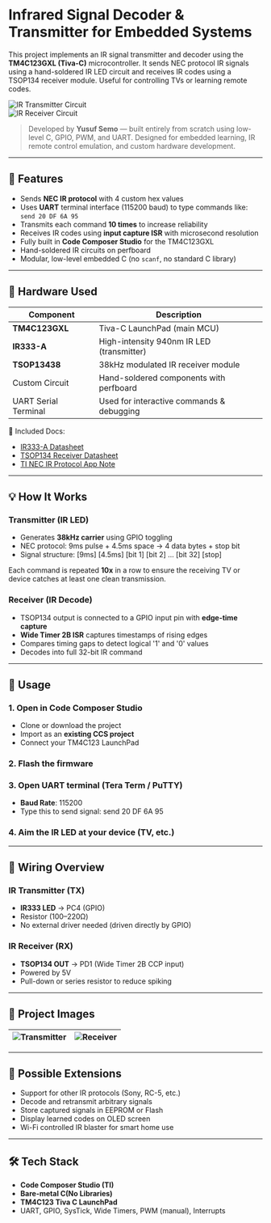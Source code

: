# Infrared Signal Decoder & Transmitter for Embedded Systems

This project implements an IR signal transmitter and decoder using the **TM4C123GXL (Tiva-C)** microcontroller. It sends NEC protocol IR signals using a hand-soldered IR LED circuit and receives IR codes using a TSOP134 receiver module. Useful for controlling TVs or learning remote codes.

![IR Transmitter Circuit](circuit_diagram_tx.jpg)  
![IR Receiver Circuit](circuit_diagram_rx.jpg)

> Developed by **Yusuf Semo** — built entirely from scratch using low-level C, GPIO, PWM, and UART. Designed for embedded learning, IR remote control emulation, and custom hardware development.

---

## 🧠 Features

- Sends **NEC IR protocol** with 4 custom hex values
- Uses **UART** terminal interface (115200 baud) to type commands like:  
  `send 20 DF 6A 95`
- Transmits each command **10 times** to increase reliability
- Receives IR codes using **input capture ISR** with microsecond resolution
- Fully built in **Code Composer Studio** for the TM4C123GXL
- Hand-soldered IR circuits on perfboard
- Modular, low-level embedded C (no `scanf`, no standard C library)

---

## 🧰 Hardware Used

| Component             | Description                                     |
|-----------------------|-------------------------------------------------|
| **TM4C123GXL**        | Tiva-C LaunchPad (main MCU)                     |
| **IR333-A**           | High-intensity 940nm IR LED (transmitter)       |
| **TSOP13438**         | 38kHz modulated IR receiver module              |
| Custom Circuit        | Hand-soldered components with perfboard         |
| UART Serial Terminal  | Used for interactive commands & debugging       |

📄 Included Docs:
- [IR333-A Datasheet](IR333_A_datasheet.pdf)
- [TSOP134 Receiver Datasheet](tsop134.pdf)
- [TI NEC IR Protocol App Note](slaa644b.pdf)

---

## 💡 How It Works

### Transmitter (IR LED)
- Generates **38kHz carrier** using GPIO toggling
- NEC protocol: 9ms pulse + 4.5ms space → 4 data bytes + stop bit
- Signal structure:
[9ms] [4.5ms] [bit 1] [bit 2] ... [bit 32] [stop]

Each command is repeated **10x** in a row to ensure the receiving TV or device catches at least one clean transmission.

### Receiver (IR Decode)
- TSOP134 output is connected to a GPIO input pin with **edge-time capture**
- **Wide Timer 2B ISR** captures timestamps of rising edges
- Compares timing gaps to detect logical '1' and '0' values
- Decodes into full 32-bit IR command

---

## 🧪 Usage

### 1. Open in Code Composer Studio
- Clone or download the project
- Import as an **existing CCS project**
- Connect your TM4C123 LaunchPad

### 2. Flash the firmware

### 3. Open UART terminal (Tera Term / PuTTY)
- **Baud Rate**: 115200  
- Type this to send signal:
send 20 DF 6A 95

### 4. Aim the IR LED at your device (TV, etc.)

---

## 🔧 Wiring Overview

### IR Transmitter (TX)
- **IR333 LED** → PC4 (GPIO)
- Resistor (100–220Ω)
- No external driver needed (driven directly by GPIO)

### IR Receiver (RX)
- **TSOP134 OUT** → PD1 (Wide Timer 2B CCP input)
- Powered by 5V
- Pull-down or series resistor to reduce spiking

---

## 📸 Project Images

| ![Transmitter](img/tx_board.jpg) | ![Receiver](img/rx_module.jpg) |
|----------------------------------|--------------------------------|

---

## 🚀 Possible Extensions

- Support for other IR protocols (Sony, RC-5, etc.)
- Decode and retransmit arbitrary signals
- Store captured signals in EEPROM or Flash
- Display learned codes on OLED screen
- Wi-Fi controlled IR blaster for smart home use

---

## 🛠️ Tech Stack

- **Code Composer Studio (TI)**  
- **Bare-metal C(No Libraries)**  
- **TM4C123 Tiva C LaunchPad**  
- UART, GPIO, SysTick, Wide Timers, PWM (manual), Interrupts

